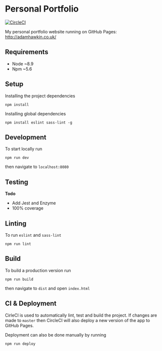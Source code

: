 # Personal Portfolio

[![CircleCI](https://circleci.com/gh/ahawkin/personal-portfolio/tree/master.svg?style=shield&circle-token=51c1272168ded9e1a7db6f09befdd249e32bbc2d)](https://circleci.com/gh/ahawkin/personal-portfolio/tree/master)

My personal portfolio website running on GitHub Pages: http://adamhawkin.co.uk/

## Requirements
- Node ~8.9
- Npm ~5.6

## Setup
Installing the project dependencies

    npm install

Installing global dependencies

    npm install eslint sass-lint -g

## Development  
To start locally run

    npm run dev

then navigate to `localhost:8080`

## Testing
**Todo**
- Add Jest and Enzyme
- 100% coverage

## Linting
To run `eslint` and `sass-lint`

    npm run lint

## Build
To build a production version run

    npm run build

then navigate to `dist` and open `index.html`

## CI & Deployment
CirleCI is used to automatically lint, test and build the project. If changes are made to `master` then CircleCI will also deploy a new version of the app to GitHub Pages.

Deployment can also be done manually by running

    npm run deploy
